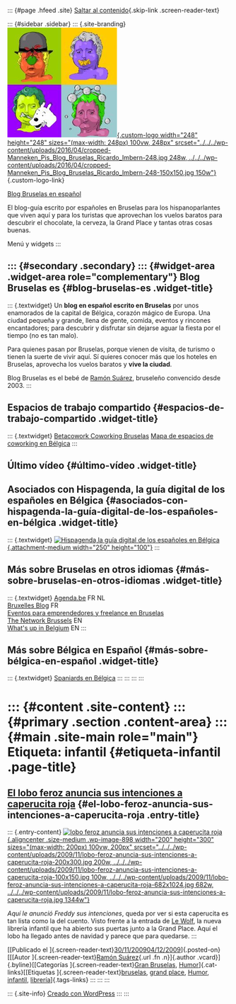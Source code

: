 ::: {#page .hfeed .site}
[Saltar al contenido](index.html#content){.skip-link
.screen-reader-text}

::: {#sidebar .sidebar}
::: {.site-branding}
[![](../../../wp-content/uploads/2016/04/cropped-Manneken_Pis_Blog_Bruselas_Ricardo_Imbern-248.jpg){.custom-logo
width="248" height="248" sizes="(max-width: 248px) 100vw, 248px"
srcset="../../../wp-content/uploads/2016/04/cropped-Manneken_Pis_Blog_Bruselas_Ricardo_Imbern-248.jpg 248w, ../../../wp-content/uploads/2016/04/cropped-Manneken_Pis_Blog_Bruselas_Ricardo_Imbern-248-150x150.jpg 150w"}](../../../index.html){.custom-logo-link}

[Blog Bruselas en español](../../../index.html)

El blog-guía escrito por españoles en Bruselas para los hispanoparlantes
que viven aquí y para los turistas que aprovechan los vuelos baratos
para descubrir el chocolate, la cerveza, la Grand Place y tantas otras
cosas buenas.

Menú y widgets
:::

::: {#secondary .secondary}
::: {#widget-area .widget-area role="complementary"}
Blog Bruselas es {#blog-bruselas-es .widget-title}
----------------

::: {.textwidget}
Un **blog en español escrito en Bruselas** por unos enamorados de la
capital de Bélgica, corazón mágico de Europa. Una ciudad pequeña y
grande, llena de gente, comida, eventos y rincones encantadores; para
descubrir y disfrutar sin dejarse aguar la fiesta por el tiempo (no es
tan malo).

Para quienes pasan por Bruselas, porque vienen de visita, de turismo o
tienen la suerte de vivir aquí. Sí quieres conocer más que los hoteles
en Bruselas, aprovecha los vuelos baratos y **vive la ciudad**.

Blog Bruselas es el bebé de [Ramón Suárez](http://www.ramonsuarez.com),
bruseleño convencido desde 2003.
:::

Espacios de trabajo compartido {#espacios-de-trabajo-compartido .widget-title}
------------------------------

::: {.textwidget}
[Betacowork Coworking Bruselas](http://www.betacowork.com) [Mapa de
espacios de coworking en Bélgica](http://coworkingbelgium.com)
:::

Último vídeo {#último-vídeo .widget-title}
------------

Asociados con Hispagenda, la guía digital de los españoles en Bélgica {#asociados-con-hispagenda-la-guía-digital-de-los-españoles-en-bélgica .widget-title}
---------------------------------------------------------------------

::: {.textwidget}
[![Hispagenda,la guía digital de los españoles en
Bélgica](../../../wp-content/uploads/2010/04/Hispagenda-250px.gif "Hispagenda, la guía digital de los españoles en Bélgica"){.attachment-medium
width="250" height="100"}](http://www.hispagenda.com)
:::

Más sobre Bruselas en otros idiomas {#más-sobre-bruselas-en-otros-idiomas .widget-title}
-----------------------------------

::: {.textwidget}
[Agenda.be](http://www.agenda.be) FR NL\
[Bruxelles Blog](http://www.bxlblog.be/) FR\
[Eventos para emprendedores y freelance en
Bruselas](http://www.betacowork.com/events/)\
[The Network
Brussels](http://groups.yahoo.com/group/TheNetworkBrussels/) EN\
[What\'s up in Belgium](http://www.whatsupin.be/) EN
:::

Más sobre Bélgica en Español {#más-sobre-bélgica-en-español .widget-title}
----------------------------

::: {.textwidget}
[Spaniards en Bélgica](http://www.spaniards.es/paises/belgica)
:::
:::
:::
:::

::: {#content .site-content}
::: {#primary .section .content-area}
::: {#main .site-main role="main"}
Etiqueta: infantil {#etiqueta-infantil .page-title}
==================

[El lobo feroz anuncia sus intenciones a caperucita roja](../../../index.html?p=899) {#el-lobo-feroz-anuncia-sus-intenciones-a-caperucita-roja .entry-title}
------------------------------------------------------------------------------------

::: {.entry-content}
[![lobo feroz anuncia sus intenciones a caperucita
roja](../../../wp-content/uploads/2009/11/lobo-feroz-anuncia-sus-intenciones-a-caperucita-roja-200x300.jpg "lobo feroz anuncia sus intenciones a caperucita roja"){.aligncenter
.size-medium .wp-image-898 width="200" height="300"
sizes="(max-width: 200px) 100vw, 200px"
srcset="../../../wp-content/uploads/2009/11/lobo-feroz-anuncia-sus-intenciones-a-caperucita-roja-200x300.jpg 200w, ../../../wp-content/uploads/2009/11/lobo-feroz-anuncia-sus-intenciones-a-caperucita-roja-100x150.jpg 100w, ../../../wp-content/uploads/2009/11/lobo-feroz-anuncia-sus-intenciones-a-caperucita-roja-682x1024.jpg 682w, ../../../wp-content/uploads/2009/11/lobo-feroz-anuncia-sus-intenciones-a-caperucita-roja.jpg 1344w"}](../../../wp-content/uploads/2009/11/lobo-feroz-anuncia-sus-intenciones-a-caperucita-roja.jpg)

*Aquí le anunció Freddy sus intenciones*, queda por ver si esta
caperucita es tan lista como la del cuento. Visto frente a la entrada de
[Le Wolf](http://www.lewolf.be/), la nueva librería infantil que ha
abierto sus puertas junto a la Grand Place. Aquí el lobo ha llegado
antes de navidad y parece que para quedarse.
:::

[[Publicado el
]{.screen-reader-text}[30/11/200904/12/2009](../../../index.html?p=899)]{.posted-on}[[[Autor
]{.screen-reader-text}[Ramón
Suárez](../../2010/04/30/index.html?author=2){.url .fn .n}]{.author
.vcard}]{.byline}[[Categorías ]{.screen-reader-text}[Gran
Bruselas](../../category/gran-bruselas/index.html),
[Humor](../../category/humor/index.html)]{.cat-links}[[Etiquetas
]{.screen-reader-text}[bruselas](../bruselas/index.html), [grand
place](../grand-place/index.html), [Humor](../humor/index.html),
[infantil](index.html), [librería](../libreria/index.html)]{.tags-links}
:::
:::
:::

::: {.site-info}
[Creado con WordPress](https://es.wordpress.org/)
:::
:::
